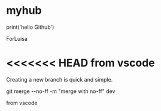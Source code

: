 # myhub
print('hello Github')

ForLuisa

<<<<<<< HEAD
from vscode
=======
Creating a new branch is quick and simple.

git merge --no-ff -m "merge with no-ff" dev

from vscode
